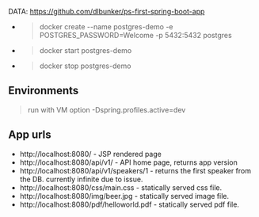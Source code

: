 DATA: https://github.com/dlbunker/ps-first-spring-boot-app

- > docker create --name postgres-demo -e POSTGRES_PASSWORD=Welcome -p 5432:5432 postgres
- > docker start postgres-demo
- > docker stop postgres-demo


## Environments

> run with VM option -Dspring.profiles.active=dev

## App urls

- http://localhost:8080/ - JSP rendered page
- http://localhost:8080/api/v1/ - API home page, returns app version
- http://localhost:8080/api/v1/speakers/1 - returns the first speaker from the DB. currently infinite due to issue.
- http://localhost:8080/css/main.css - statically served css file.
- http://localhost:8080/img/beer.jpg - statically served image file.
- http://localhost:8080/pdf/helloworld.pdf - statically served pdf file.